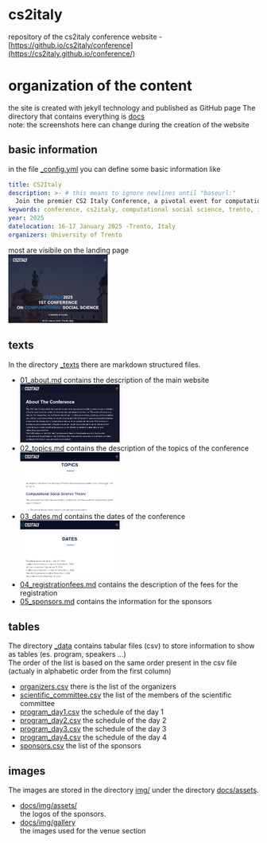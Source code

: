 # cs2italy
repository of the cs2italy conference website - [https://github.io/cs2italy/conference](https://cs2italy.github.io/conference/) <br/>

# organization of the content
the site is created with jekyll technology and published as GitHub page
The directory that contains everything is [docs]()<Br/>
note: the screenshots here can change during the creation of the website

## basic information
in the file [_config.yml](docs/_config.yml) you can define some basic information like 
```yaml
title: CS2Italy 
description: >- # this means to ignore newlines until "baseurl:"
  Join the premier CS2 Italy Conference, a pivotal event for computational social scientists in Italy and internationally. Scheduled for 2025, this conference will feature interdisciplinary collaboration among experts in economics, sociology, psychology, and more. Expect in-depth discussions, innovative research, and the launch of the Society Computational Social Science Italy (CS2 Italy), a new association for scholars in the field
keywords: conference, cs2italy, computational social science, trento, italy, fbk
year: 2025
datelocation: 16-17 January 2025 -Trento, Italy
organizers: University of Trento
```
  
most are visibile on the landing page<br/>
<img src="screenshots/00.png" width="200px"/>
## texts
In the directory [_texts](_texts) there are markdown structured files.
* [01_about.md](docs/_texts/01_about.md) contains the description of the main website<br/><img src="screenshots/01_about.jpg" width="200px"/>
* [02_topics.md](docs/_texts/02_topics.md) contains the description of the topics of the conference<br/><img src="screenshots/02.png" width="200px"/>
* [03_dates.md](docs/_texts/03_dates.md) contains the dates of the conference<br/><img src="screenshots/03.png" width="200px"/>
* [04_registrationfees.md](docs/_texts/04_registrationfees.md) contains the description of the fees for the registration
* [05_sponsors.md](docs/_texts/05_sponsors.md) contains the information for the sponsors

## tables
The directory [_data](_data) contains tabular files (csv) to store information to show as tables (es. program, speakers ...)<br/>
The order of the list is based on the same order present in the csv file (actualy in alphabetic order from the first column)

* [organizers.csv](docs/_data/organizers.csv) there is the list of the organizers
* [scientific_committee.csv](docs/_data/scientific_committee.csv) the list of the members of the scientific committee
* [program_day1.csv](docs/_data/program_day1.csv) the schedule of the day 1
* [program_day2.csv](docs/_data/program_day2.csv) the schedule of the day 2
* [program_day3.csv](docs/_data/program_day3.csv) the schedule of the day 3
* [program_day4.csv](docs/_data/program_day4.csv) the schedule of the day 4
* [sponsors.csv](docs/_data/sponsors.csv) the list of the sponsors


## images
The images are stored in the directory [img/](docs/assets/img) under the directory [docs/assets](assets).<br/>
- [docs/img/assets/](supporters)<br/>the logos of the sponsors.
- [docs/img/gallery](gallery)<br/>the images used for the venue section
